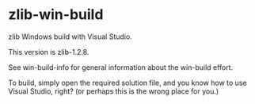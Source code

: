 # zlib-win-build

zlib Windows build with Visual Studio.

This version is zlib-1.2.8.

See win-build-info for general information about the
win-build effort.

To build, simply open the required solution file, and
you know how to use Visual Studio, right?
(or perhaps this is the wrong place for you.)
